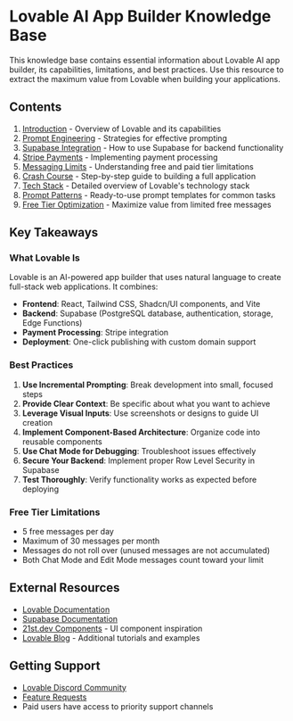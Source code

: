# Lovable AI App Builder Knowledge Base

This knowledge base contains essential information about Lovable AI app builder, its capabilities, limitations, and best practices. Use this resource to extract the maximum value from Lovable when building your applications.

## Contents

1. [Introduction](01-introduction.md) - Overview of Lovable and its capabilities
2. [Prompt Engineering](02-prompt-engineering.md) - Strategies for effective prompting
3. [Supabase Integration](03-supabase-integration.md) - How to use Supabase for backend functionality 
4. [Stripe Payments](04-stripe-payments.md) - Implementing payment processing
5. [Messaging Limits](05-messaging-limits.md) - Understanding free and paid tier limitations
6. [Crash Course](06-crash-course.md) - Step-by-step guide to building a full application
7. [Tech Stack](tech-stack.md) - Detailed overview of Lovable's technology stack
8. [Prompt Patterns](prompt-patterns.md) - Ready-to-use prompt templates for common tasks
9. [Free Tier Optimization](free-tier-optimization.md) - Maximize value from limited free messages

## Key Takeaways

### What Lovable Is

Lovable is an AI-powered app builder that uses natural language to create full-stack web applications. It combines:

- **Frontend**: React, Tailwind CSS, Shadcn/UI components, and Vite
- **Backend**: Supabase (PostgreSQL database, authentication, storage, Edge Functions)
- **Payment Processing**: Stripe integration
- **Deployment**: One-click publishing with custom domain support

### Best Practices

1. **Use Incremental Prompting**: Break development into small, focused steps
2. **Provide Clear Context**: Be specific about what you want to achieve
3. **Leverage Visual Inputs**: Use screenshots or designs to guide UI creation
4. **Implement Component-Based Architecture**: Organize code into reusable components
5. **Use Chat Mode for Debugging**: Troubleshoot issues effectively
6. **Secure Your Backend**: Implement proper Row Level Security in Supabase
7. **Test Thoroughly**: Verify functionality works as expected before deploying

### Free Tier Limitations

- 5 free messages per day
- Maximum of 30 messages per month
- Messages do not roll over (unused messages are not accumulated)
- Both Chat Mode and Edit Mode messages count toward your limit

## External Resources

- [Lovable Documentation](https://docs.lovable.dev)
- [Supabase Documentation](https://supabase.com/docs)
- [21st.dev Components](https://21st.dev/?tab=components&sort=recommended) - UI component inspiration
- [Lovable Blog](https://lovable.dev/blog) - Additional tutorials and examples

## Getting Support

- [Lovable Discord Community](https://discord.gg/lovable-dev)
- [Feature Requests](https://feedback.lovable.dev/)
- Paid users have access to priority support channels
